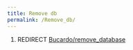 ```yaml
---
title: Remove db
permalink: /Remove_db/
---
```


1.  REDIRECT [Bucardo/remove_database](/Bucardo/remove_database "wikilink")
